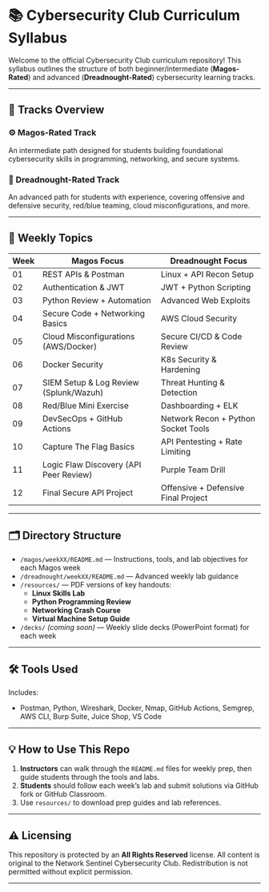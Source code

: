 # 📚 Cybersecurity Club Curriculum Syllabus

Welcome to the official Cybersecurity Club curriculum repository! This syllabus outlines the structure of both beginner/intermediate (**Magos-Rated**) and advanced (**Dreadnought-Rated**) cybersecurity learning tracks.

---

## 🎯 Tracks Overview

### ⚙️ Magos-Rated Track
An intermediate path designed for students building foundational cybersecurity skills in programming, networking, and secure systems.

### 🔱 Dreadnought-Rated Track
An advanced path for students with experience, covering offensive and defensive security, red/blue teaming, cloud misconfigurations, and more.

---

## 📆 Weekly Topics

| Week | Magos Focus                             | Dreadnought Focus                          |
|------|------------------------------------------|---------------------------------------------|
| 01   | REST APIs & Postman                      | Linux + API Recon Setup                     |
| 02   | Authentication & JWT                     | JWT + Python Scripting                      |
| 03   | Python Review + Automation               | Advanced Web Exploits                       |
| 04   | Secure Code + Networking Basics          | AWS Cloud Security                          |
| 05   | Cloud Misconfigurations (AWS/Docker)     | Secure CI/CD & Code Review                  |
| 06   | Docker Security                          | K8s Security & Hardening                    |
| 07   | SIEM Setup & Log Review (Splunk/Wazuh)   | Threat Hunting & Detection                  |
| 08   | Red/Blue Mini Exercise                   | Dashboarding + ELK                          |
| 09   | DevSecOps + GitHub Actions               | Network Recon + Python Socket Tools         |
| 10   | Capture The Flag Basics                  | API Pentesting + Rate Limiting              |
| 11   | Logic Flaw Discovery (API Peer Review)   | Purple Team Drill                           |
| 12   | Final Secure API Project                 | Offensive + Defensive Final Project         |

---

## 🗂️ Directory Structure

- `/magos/weekXX/README.md` — Instructions, tools, and lab objectives for each Magos week
- `/dreadnought/weekXX/README.md` — Advanced weekly lab guidance
- `/resources/` — PDF versions of key handouts:
  - **Linux Skills Lab**
  - **Python Programming Review**
  - **Networking Crash Course**
  - **Virtual Machine Setup Guide**
- `/decks/` *(coming soon)* — Weekly slide decks (PowerPoint format) for each week

---

## 🛠️ Tools Used
Includes:
- Postman, Python, Wireshark, Docker, Nmap, GitHub Actions, Semgrep, AWS CLI, Burp Suite, Juice Shop, VS Code

---

## 💡 How to Use This Repo

1. **Instructors** can walk through the `README.md` files for weekly prep, then guide students through the tools and labs.
2. **Students** should follow each week’s lab and submit solutions via GitHub fork or GitHub Classroom.
3. Use `resources/` to download prep guides and lab references.

---

## ⚠️ Licensing

This repository is protected by an **All Rights Reserved** license. All content is original to the Network Sentinel Cybersecurity Club. Redistribution is not permitted without explicit permission.

---
